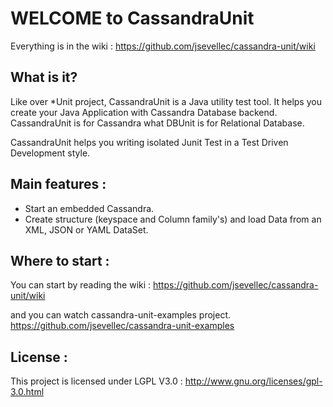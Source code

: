 WELCOME to CassandraUnit
========================

Everything is in the wiki : 
https://github.com/jsevellec/cassandra-unit/wiki

What is it?
-----------
Like over *Unit project, CassandraUnit is a Java utility test tool.
It helps you create your Java Application with Cassandra Database backend.
CassandraUnit is for Cassandra what DBUnit is for Relational Database.

CassandraUnit helps you writing isolated Junit Test in a Test Driven Development style.

Main features :
---------------
- Start an embedded Cassandra.
- Create structure (keyspace and Column family's) and load Data from an XML, JSON or YAML DataSet.

Where to start :
----------------
You can start by reading the wiki : 
https://github.com/jsevellec/cassandra-unit/wiki

and you can watch cassandra-unit-examples project.
https://github.com/jsevellec/cassandra-unit-examples

License :
---------
This project is licensed under LGPL V3.0 :
http://www.gnu.org/licenses/gpl-3.0.html
